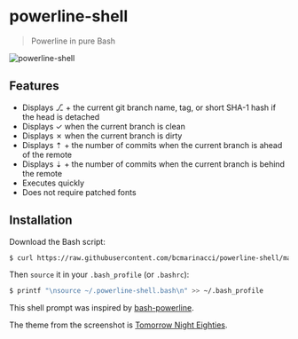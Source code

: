# powerline-shell

> Powerline in pure Bash

![powerline-shell](https://raw.githubusercontent.com/bcmarinacci/powerline-shell/master/powerline-shell.png)

## Features

- Displays ⎇ + the current git branch name, tag, or short SHA-1 hash if the head is detached
- Displays ✓ when the current branch is clean
- Displays ✗ when the current branch is dirty
- Displays ⇡ + the number of commits when the current branch is ahead of the remote
- Displays ⇣ + the number of commits when the current branch is behind the remote
- Executes quickly
- Does not require patched fonts

## Installation

Download the Bash script:

```bash
$ curl https://raw.githubusercontent.com/bcmarinacci/powerline-shell/master/powerline-shell.bash > ~/.powerline-shell.bash
```

Then `source` it in your `.bash_profile` (or `.bashrc`):

```bash
$ printf "\nsource ~/.powerline-shell.bash\n" >> ~/.bash_profile
```

This shell prompt was inspired by [bash-powerline](https://github.com/riobard/bash-powerline).

The theme from the screenshot is [Tomorrow Night Eighties](https://github.com/chriskempson/tomorrow-theme/tree/master/OS%20X%20Terminal).
